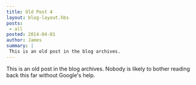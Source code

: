 ```yaml
---
title: Old Post 4
layout: blog-layout.hbs
posts:
 - all
posted: 2014-04-01
author: James
summary: |
 This is an old post in the blog archives.
---
```

This is an old post in the blog archives.  Nobody is likely to bother reading back this far without Google's help.